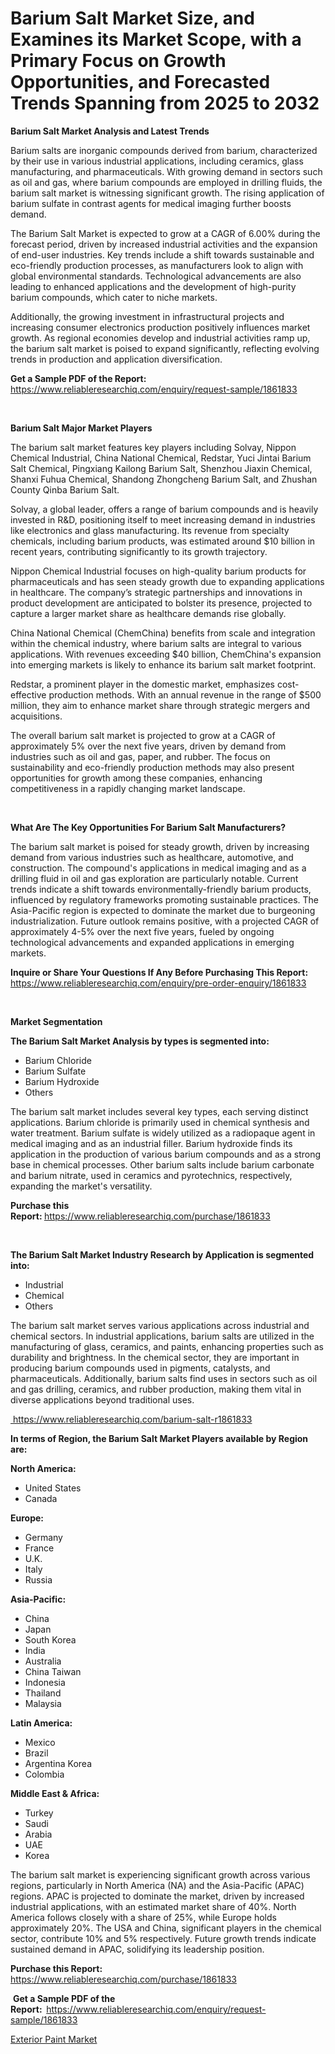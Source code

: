 <p><h1>Barium Salt Market Size, and Examines its Market Scope, with a Primary Focus on Growth Opportunities, and Forecasted Trends Spanning from 2025 to 2032</h1></p><p><strong>Barium Salt Market Analysis and Latest Trends</strong></p>
<p><p>Barium salts are inorganic compounds derived from barium, characterized by their use in various industrial applications, including ceramics, glass manufacturing, and pharmaceuticals. With growing demand in sectors such as oil and gas, where barium compounds are employed in drilling fluids, the barium salt market is witnessing significant growth. The rising application of barium sulfate in contrast agents for medical imaging further boosts demand.</p><p>The Barium Salt Market is expected to grow at a CAGR of 6.00% during the forecast period, driven by increased industrial activities and the expansion of end-user industries. Key trends include a shift towards sustainable and eco-friendly production processes, as manufacturers look to align with global environmental standards. Technological advancements are also leading to enhanced applications and the development of high-purity barium compounds, which cater to niche markets.</p><p>Additionally, the growing investment in infrastructural projects and increasing consumer electronics production positively influences market growth. As regional economies develop and industrial activities ramp up, the barium salt market is poised to expand significantly, reflecting evolving trends in production and application diversification.</p></p>
<p><strong>Get a Sample PDF of the Report:&nbsp;</strong> <a href="https://www.reliableresearchiq.com/enquiry/request-sample/1861833?utm_campaign=2927&utm_medium=2&utm_source=Github&utm_content=ia&utm_term=31032025&utm_id=barium-salt">https://www.reliableresearchiq.com/enquiry/request-sample/1861833</a></p>
<p>&nbsp;</p>
<p><strong>Barium Salt Major Market Players</strong></p>
<p><p>The barium salt market features key players including Solvay, Nippon Chemical Industrial, China National Chemical, Redstar, Yuci Jintai Barium Salt Chemical, Pingxiang Kailong Barium Salt, Shenzhou Jiaxin Chemical, Shanxi Fuhua Chemical, Shandong Zhongcheng Barium Salt, and Zhushan County Qinba Barium Salt. </p><p>Solvay, a global leader, offers a range of barium compounds and is heavily invested in R&D, positioning itself to meet increasing demand in industries like electronics and glass manufacturing. Its revenue from specialty chemicals, including barium products, was estimated around $10 billion in recent years, contributing significantly to its growth trajectory.</p><p>Nippon Chemical Industrial focuses on high-quality barium products for pharmaceuticals and has seen steady growth due to expanding applications in healthcare. The company’s strategic partnerships and innovations in product development are anticipated to bolster its presence, projected to capture a larger market share as healthcare demands rise globally.</p><p>China National Chemical (ChemChina) benefits from scale and integration within the chemical industry, where barium salts are integral to various applications. With revenues exceeding $40 billion, ChemChina's expansion into emerging markets is likely to enhance its barium salt market footprint.</p><p>Redstar, a prominent player in the domestic market, emphasizes cost-effective production methods. With an annual revenue in the range of $500 million, they aim to enhance market share through strategic mergers and acquisitions.</p><p>The overall barium salt market is projected to grow at a CAGR of approximately 5% over the next five years, driven by demand from industries such as oil and gas, paper, and rubber. The focus on sustainability and eco-friendly production methods may also present opportunities for growth among these companies, enhancing competitiveness in a rapidly changing market landscape.</p></p>
<p>&nbsp;</p>
<p><strong>What Are The Key Opportunities For Barium Salt Manufacturers?</strong></p>
<p><p>The barium salt market is poised for steady growth, driven by increasing demand from various industries such as healthcare, automotive, and construction. The compound's applications in medical imaging and as a drilling fluid in oil and gas exploration are particularly notable. Current trends indicate a shift towards environmentally-friendly barium products, influenced by regulatory frameworks promoting sustainable practices. The Asia-Pacific region is expected to dominate the market due to burgeoning industrialization. Future outlook remains positive, with a projected CAGR of approximately 4-5% over the next five years, fueled by ongoing technological advancements and expanded applications in emerging markets.</p></p>
<p><strong>Inquire or Share Your Questions If Any Before Purchasing This Report:</strong> <a href="https://www.reliableresearchiq.com/enquiry/pre-order-enquiry/1861833?utm_campaign=2927&utm_medium=2&utm_source=Github&utm_content=ia&utm_term=31032025&utm_id=barium-salt">https://www.reliableresearchiq.com/enquiry/pre-order-enquiry/1861833</a></p>
<p>&nbsp;</p>
<p><strong>Market Segmentation</strong></p>
<p><strong>The Barium Salt Market Analysis by types is segmented into:</strong></p>
<p><ul><li>Barium Chloride</li><li>Barium Sulfate</li><li>Barium Hydroxide</li><li>Others</li></ul></p>
<p><p>The barium salt market includes several key types, each serving distinct applications. Barium chloride is primarily used in chemical synthesis and water treatment. Barium sulfate is widely utilized as a radiopaque agent in medical imaging and as an industrial filler. Barium hydroxide finds its application in the production of various barium compounds and as a strong base in chemical processes. Other barium salts include barium carbonate and barium nitrate, used in ceramics and pyrotechnics, respectively, expanding the market's versatility.</p></p>
<p><strong>Purchase this Report:&nbsp;</strong><a href="https://www.reliableresearchiq.com/purchase/1861833?utm_campaign=2927&utm_medium=2&utm_source=Github&utm_content=ia&utm_term=31032025&utm_id=barium-salt">https://www.reliableresearchiq.com/purchase/1861833</a></p>
<p>&nbsp;</p>
<p><strong>The Barium Salt Market Industry Research by Application is segmented into:</strong></p>
<p><ul><li>Industrial</li><li>Chemical</li><li>Others</li></ul></p>
<p><p>The barium salt market serves various applications across industrial and chemical sectors. In industrial applications, barium salts are utilized in the manufacturing of glass, ceramics, and paints, enhancing properties such as durability and brightness. In the chemical sector, they are important in producing barium compounds used in pigments, catalysts, and pharmaceuticals. Additionally, barium salts find uses in sectors such as oil and gas drilling, ceramics, and rubber production, making them vital in diverse applications beyond traditional uses.</p></p>
<p><a href="https://www.reliableresearchiq.com/barium-salt-r1861833?utm_campaign=2927&utm_medium=2&utm_source=Github&utm_content=ia&utm_term=31032025&utm_id=barium-salt">&nbsp;https://www.reliableresearchiq.com/barium-salt-r1861833</a></p>
<p><strong>In terms of Region, the Barium Salt Market Players available by Region are:</strong></p>
<p>
    <p> <strong> North America: </strong>
        <ul>
            <li>United States</li>
            <li>Canada</li>
        </ul>
        </p> 
    <p> <strong> Europe: </strong>
        <ul>
            <li>Germany</li>
            <li>France</li>
            <li>U.K.</li>
            <li>Italy</li>
            <li>Russia</li>
        </ul>
        </p> 
    <p> <strong> Asia-Pacific: </strong>
        <ul>
            <li>China</li>
            <li>Japan</li>
            <li>South Korea</li>
            <li>India</li>
            <li>Australia</li>
            <li>China Taiwan</li>
            <li>Indonesia</li>
            <li>Thailand</li>
            <li>Malaysia</li>
        </ul>
        </p> 
    <p> <strong> Latin America: </strong>
        <ul>
            <li>Mexico</li>
            <li>Brazil</li>
            <li>Argentina Korea</li>
            <li>Colombia</li>
        </ul>
        </p> 
    <p> <strong> Middle East & Africa: </strong>
        <ul>
            <li>Turkey</li>
            <li>Saudi</li>
            <li>Arabia</li>
            <li>UAE</li>
            <li>Korea</li>
        </ul>
    </p>
    </p>
<p><p>The barium salt market is experiencing significant growth across various regions, particularly in North America (NA) and the Asia-Pacific (APAC) regions. APAC is projected to dominate the market, driven by increased industrial applications, with an estimated market share of 40%. North America follows closely with a share of 25%, while Europe holds approximately 20%. The USA and China, significant players in the chemical sector, contribute 10% and 5% respectively. Future growth trends indicate sustained demand in APAC, solidifying its leadership position.</p></p>
<p><strong>Purchase this Report: </strong><a href="https://www.reliableresearchiq.com/purchase/1861833?utm_campaign=2927&utm_medium=2&utm_source=Github&utm_content=ia&utm_term=31032025&utm_id=barium-salt">https://www.reliableresearchiq.com/purchase/1861833</a></p>
<p>&nbsp;<strong>Get a Sample PDF of the Report:&nbsp;&nbsp;</strong><a href="https://www.reliableresearchiq.com/enquiry/request-sample/1861833?utm_campaign=2927&utm_medium=2&utm_source=Github&utm_content=ia&utm_term=31032025&utm_id=barium-salt">https://www.reliableresearchiq.com/enquiry/request-sample/1861833</a></p>
<p><strong></strong></p>
<p><p><a href="https://github.com/ccreola81/Market-Research-Report-List-1/blob/main/exterior-paint-market.md?utm_campaign=2927&utm_medium=2&utm_source=Github&utm_content=ia&utm_term=31032025&utm_id=barium-salt">Exterior Paint Market</a></p></p>
